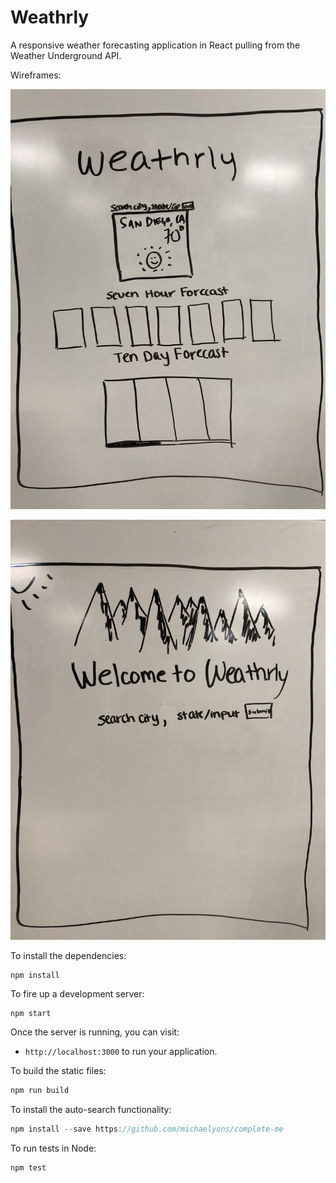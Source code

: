 # Weathrly

A responsive weather forecasting application in React pulling from the Weather Underground API.

Wireframes: 


![weathrly sketch](./IMG_5434.jpeg)

![weathrly sketch](IMG_5433.jpeg)

To install the dependencies:

```
npm install
```

To fire up a development server:

```
npm start
```

Once the server is running, you can visit:

* `http://localhost:3000` to run your application.

To build the static files:

```js
npm run build
```
To install the auto-search functionality:

```js
npm install --save https://github.com/michaelyons/complete-me
```

To run tests in Node:

```js
npm test
```
